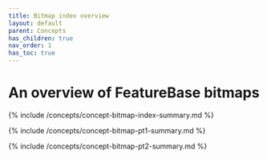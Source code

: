 ```yaml
---
title: Bitmap index overview
layout: default
parent: Concepts
has_children: true
nav_order: 1
has_toc: true
---
```


# An overview of FeatureBase bitmaps

{% include /concepts/concept-bitmap-index-summary.md %}

{% include /concepts/concept-bitmap-pt1-summary.md %}

{% include /concepts/concept-bitmap-pt2-summary.md %}
